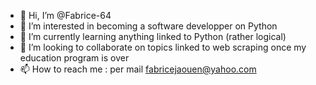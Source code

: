 - 👋 Hi, I’m @Fabrice-64
- 👀 I’m interested in becoming a software developper on Python
- 🌱 I’m currently learning anything linked to Python (rather logical)
- 💞️ I’m looking to collaborate on topics linked to web scraping once my education program is over
- 📫 How to reach me : per mail fabricejaouen@yahoo.com

<!---
Fabrice-64/Fabrice-64 is a ✨ special ✨ repository because its `README.md` (this file) appears on your GitHub profile.
You can click the Preview link to take a look at your changes.
--->
